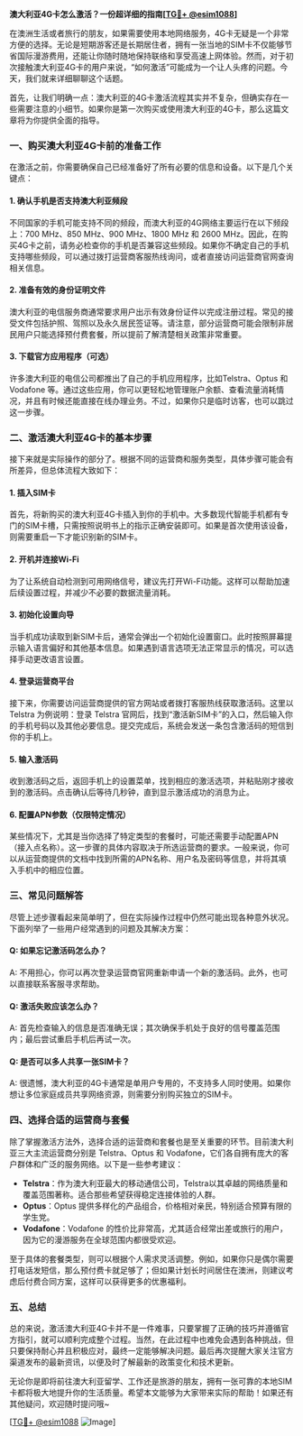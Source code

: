 **澳大利亚4G卡怎么激活？一份超详细的指南[[TG💪+ @esim1088](https://t.me/s/esim1088)]**

在澳洲生活或者旅行的朋友，如果需要使用本地网络服务，4G卡无疑是一个非常方便的选择。无论是短期游客还是长期居住者，拥有一张当地的SIM卡不仅能够节省国际漫游费用，还能让你随时随地保持联络和享受高速上网体验。然而，对于初次接触澳大利亚4G卡的用户来说，“如何激活”可能成为一个让人头疼的问题。今天，我们就来详细聊聊这个话题。

首先，让我们明确一点：澳大利亚的4G卡激活流程其实并不复杂，但确实存在一些需要注意的小细节。如果你是第一次购买或使用澳大利亚的4G卡，那么这篇文章将为你提供全面的指导。

### 一、购买澳大利亚4G卡前的准备工作

在激活之前，你需要确保自己已经准备好了所有必要的信息和设备。以下是几个关键点：

#### 1. 确认手机是否支持澳大利亚频段
不同国家的手机可能支持不同的频段，而澳大利亚的4G网络主要运行在以下频段上：700 MHz、850 MHz、900 MHz、1800 MHz 和 2600 MHz。因此，在购买4G卡之前，请务必检查你的手机是否兼容这些频段。如果你不确定自己的手机支持哪些频段，可以通过拨打运营商客服热线询问，或者直接访问运营商官网查询相关信息。

#### 2. 准备有效的身份证明文件
澳大利亚的电信服务商通常要求用户出示有效身份证件以完成注册过程。常见的接受文件包括护照、驾照以及永久居民签证等。请注意，部分运营商可能会限制非居民用户只能选择预付费套餐，所以提前了解清楚相关政策非常重要。

#### 3. 下载官方应用程序（可选）
许多澳大利亚的电信公司都推出了自己的手机应用程序，比如Telstra、Optus 和 Vodafone 等。通过这些应用，你可以更轻松地管理账户余额、查看流量消耗情况，并且有时候还能直接在线办理业务。不过，如果你只是临时访客，也可以跳过这一步骤。

### 二、激活澳大利亚4G卡的基本步骤

接下来就是实际操作的部分了。根据不同的运营商和服务类型，具体步骤可能会有所差异，但总体流程大致如下：

#### 1. 插入SIM卡
首先，将新购买的澳大利亚4G卡插入到你的手机中。大多数现代智能手机都有专门的SIM卡槽，只需按照说明书上的指示正确安装即可。如果是首次使用该设备，则需要重启一下才能识别新的SIM卡。

#### 2. 开机并连接Wi-Fi
为了让系统自动检测到可用网络信号，建议先打开Wi-Fi功能。这样可以帮助加速后续设置过程，并减少不必要的数据流量消耗。

#### 3. 初始化设置向导
当手机成功读取到新SIM卡后，通常会弹出一个初始化设置窗口。此时按照屏幕提示输入语言偏好和其他基本信息。如果遇到语言选项无法正常显示的情况，可以选择手动更改语言设置。

#### 4. 登录运营商平台
接下来，你需要访问运营商提供的官方网站或者拨打客服热线获取激活码。这里以 Telstra 为例说明：登录 Telstra 官网后，找到“激活新SIM卡”的入口，然后输入你的手机号码以及其他必要信息。提交完成后，系统会发送一条包含激活码的短信到你的手机上。

#### 5. 输入激活码
收到激活码之后，返回手机上的设置菜单，找到相应的激活选项，并粘贴刚才接收到的激活码。点击确认后等待几秒钟，直到显示激活成功的消息为止。

#### 6. 配置APN参数（仅限特定情况）
某些情况下，尤其是当你选择了特定类型的套餐时，可能还需要手动配置APN（接入点名称）。这一步骤的具体内容取决于所选运营商的要求。一般来说，你可以从运营商提供的文档中找到所需的APN名称、用户名及密码等信息，并将其填入手机中的相应位置。

### 三、常见问题解答

尽管上述步骤看起来简单明了，但在实际操作过程中仍然可能出现各种意外状况。下面列举了一些用户经常遇到的问题及其解决方案：

#### Q: 如果忘记激活码怎么办？
A: 不用担心，你可以再次登录运营商官网重新申请一个新的激活码。此外，也可以直接联系客服寻求帮助。

#### Q: 激活失败应该怎么办？
A: 首先检查输入的信息是否准确无误；其次确保手机处于良好的信号覆盖范围内；最后尝试重启手机后再试一次。

#### Q: 是否可以多人共享一张SIM卡？
A: 很遗憾，澳大利亚的4G卡通常是单用户专用的，不支持多人同时使用。如果你想让多位家庭成员共享网络资源，则需要分别购买独立的SIM卡。

### 四、选择合适的运营商与套餐

除了掌握激活方法外，选择合适的运营商和套餐也是至关重要的环节。目前澳大利亚三大主流运营商分别是 Telstra、Optus 和 Vodafone，它们各自拥有庞大的客户群体和广泛的服务网络。以下是一些参考建议：

- **Telstra**：作为澳大利亚最大的移动通信公司，Telstra以其卓越的网络质量和覆盖范围著称。适合那些希望获得稳定连接体验的人群。
- **Optus**：Optus 提供多样化的产品组合，价格相对亲民，特别适合预算有限的学生党。
- **Vodafone**：Vodafone 的性价比非常高，尤其适合经常出差或旅行的用户，因为它的漫游服务在全球范围内都很受欢迎。

至于具体的套餐类型，则可以根据个人需求灵活调整。例如，如果你只是偶尔需要打电话发短信，那么预付费卡就足够了；但如果计划长时间居住在澳洲，则建议考虑后付费合同方案，这样可以获得更多的优惠福利。

### 五、总结

总的来说，激活澳大利亚4G卡并不是一件难事，只要掌握了正确的技巧并遵循官方指引，就可以顺利完成整个过程。当然，在此过程中也难免会遇到各种挑战，但只要保持耐心并且积极应对，最终一定能够解决问题。最后再次提醒大家关注官方渠道发布的最新资讯，以便及时了解最新的政策变化和技术更新。

无论你是即将前往澳大利亚留学、工作还是旅游的朋友，拥有一张可靠的本地SIM卡都将极大地提升你的生活质量。希望本文能够为大家带来实际的帮助！如果还有其他疑问，欢迎随时提问哦~

[[TG💪+ @esim1088](https://t.me/s/esim1088) ![Image](https://i.postimg.cc/4NQfJmqS/Snipaste-2025-05-13-00-14-12.png)]